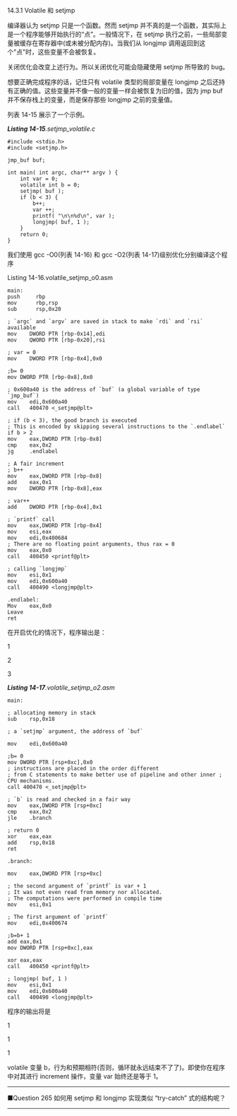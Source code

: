 14.3.1 Volatile 和 setjmp

编译器认为 setjmp 只是一个函数。然而 setjmp 并不真的是一个函数，其实际上是一个程序能够开始执行的“点”。一般情况下，在 setjmp 执行之前，一些局部变量被缓存在寄存器中\(或未被分配内存\)。当我们从 longjmp 调用返回到这个"点"时，这些变量不会被恢复。

关闭优化会改变上述行为。所以关闭优化可能会隐藏使用 setjmp 所导致的 bug。

想要正确完成程序的话，记住只有 volatile 类型的局部变量在 longjmp 之后还持有正确的值。这些变量并不像一般的变量一样会被恢复为旧的值，因为 jmp buf 并不保存栈上的变量，而是保存那些 longjmp 之前的变量值。

列表 14-15 展示了一个示例。

_**Listing 14-15**.setjmp\_volatile.c_

```
#include <stdio.h>
#include <setjmp.h>

jmp_buf buf;

int main( int argc, char** argv ) {
    int var = 0;
    volatile int b = 0;
    setjmp( buf );
    if (b < 3) {
        b++;
        var ++;
        printf( "\n\n%d\n", var );
        longjmp( buf, 1 );
    }
    return 0; 
}
```

我们使用 gcc -O0\(列表 14-16\) 和 gcc -O2\(列表 14-17\)级别优化分别编译这个程序

Listing 14-16.volatile\_setjmp\_o0.asm

    main:
    push     rbp
    mov      rbp,rsp
    sub      rsp,0x20

    ; `argc` and `argv` are saved in stack to make `rdi` and `rsi` available
    mov    DWORD PTR [rbp-0x14],edi
    mov    QWORD PTR [rbp-0x20],rsi

    ; var = 0
    mov    DWORD PTR [rbp-0x4],0x0

    ;b= 0
    mov DWORD PTR [rbp-0x8],0x0

    ; 0x600a40 is the address of `buf` (a global variable of type `jmp_buf`)
    mov    edi,0x600a40
    call   400470 <_setjmp@plt>

    ; if (b < 3), the good branch is executed
    ; This is encoded by skipping several instructions to the `.endlabel` if b > 2
    mov    eax,DWORD PTR [rbp-0x8]
    cmp    eax,0x2
    jg     .endlabel

    ; A fair increment
    ; b++
    mov    eax,DWORD PTR [rbp-0x8]
    add    eax,0x1
    mov    DWORD PTR [rbp-0x8],eax

    ; var++
    add    DWORD PTR [rbp-0x4],0x1

    ; `printf` call
    mov    eax,DWORD PTR [rbp-0x4]
    mov    esi,eax
    mov    edi,0x400684
    ; There are no floating point arguments, thus rax = 0
    mov    eax,0x0
    call   400450 <printf@plt>

    ; calling `longjmp`
    mov    esi,0x1
    mov    edi,0x600a40
    call   400490 <longjmp@plt>

    .endlabel:
    Mov    eax,0x0
    Leave
    ret

在开启优化的情况下，程序输出是：

1

2

3

_**Listing 14-17**.volatile\_setjmp\_o2.asm_

    main:

    ; allocating memory in stack
    sub    rsp,0x18

    ; a `setjmp` argument, the address of `buf`

    mov    edi,0x600a40

    ;b= 0
    mov DWORD PTR [rsp+0xc],0x0
    ; instructions are placed in the order different
    ; from C statements to make better use of pipeline and other inner ; CPU mechanisms.
    call 400470 <_setjmp@plt>

    ; `b` is read and checked in a fair way
    mov    eax,DWORD PTR [rsp+0xc]
    cmp    eax,0x2
    jle    .branch

    ; return 0
    xor    eax,eax
    add    rsp,0x18
    ret

    .branch:

    mov    eax,DWORD PTR [rsp+0xc]

    ; the second argument of `printf` is var + 1
    ; It was not even read from memory nor allocated.
    ; The computations were performed in compile time
    mov    esi,0x1

    ; The first argument of `printf`
    mov    edi,0x400674

    ;b=b+ 1
    add eax,0x1
    mov DWORD PTR [rsp+0xc],eax

    xor eax,eax
    call   400450 <printf@plt>

    ; longjmp( buf, 1 )
    mov    esi,0x1
    mov    edi,0x600a40
    call   400490 <longjmp@plt>

程序的输出将是

1

1

1

volatile 变量 b，行为和预期相符\(否则，循环就永远结束不了了\)。即使你在程序中对其进行 increment 操作，变量 var 始终还是等于 1。

---

■Question 265 如何用 setjmp 和 longjmp 实现类似 “try-catch” 式的结构呢？

---



